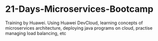 # 21-Days-Microservices-Bootcamp
Training by Huawei. Using Huawei DevCloud, learning concepts of microservices architecture, deploying java programs on cloud, practise managing load balancing, etc
